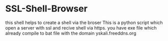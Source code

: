 # SSL-Shell-Browser
this shell helps to create a shell via the broser 
This is a python script which open a server with ssl and recive shell via https.
you have exe file which already compile to bat file with the domain yskali.freeddns.org
